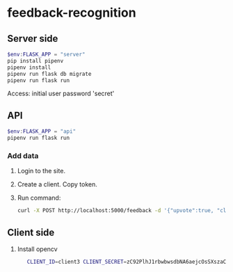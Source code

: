 # feedback-recognition

## Server side

```powershell
$env:FLASK_APP = "server"
pip install pipenv
pipenv install
pipenv run flask db migrate
pipenv run flask run
```

Access: initial user password 'secret'

## API

```powershell
$env:FLASK_APP = "api"
pipenv run flask run
```

### Add data

1. Login to the site.
1. Create a client. Copy token.
1. Run command:

    ```bash
    curl -X POST http://localhost:5000/feedback -d '{"upvote":true, "client":"client3", "token":"zC92PlhJ1rbwbwsdbNA6aejcOsSXszaCBqZ8jD6z"}' -H 'Content-Type: application/json'
    ```

## Client side

1. Install opencv

    ```bash
       CLIENT_ID=client3 CLIENT_SECRET=zC92PlhJ1rbwbwsdbNA6aejcOsSXszaCBqZ8jD6z API_ADDRESS=https://apiserver.privatedomain.com/feedback pipenv run python first.py
    ```